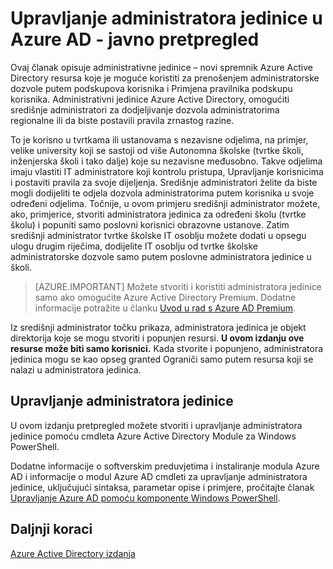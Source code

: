 <properties
   pageTitle="Upravljanje administratora jedinice u Azure Active Directory"
   description="Pomoću administratora jedinice za precizniji delegiranje dozvole u servisu Azure Active Directory"
   services="active-directory"
   documentationCenter=""
   authors="curtand"
   manager="femila"
   editor=""/>

<tags
   ms.service="active-directory"
   ms.devlang="na"
   ms.topic="article"
   ms.tgt_pltfrm="na"
   ms.workload="identity"
   ms.date="08/23/2016"
   ms.author="curtand"/>

# <a name="administrative-units-management-in-azure-ad---public-preview"></a>Upravljanje administratora jedinice u Azure AD - javno pretpregled

Ovaj članak opisuje administrativne jedinice – novi spremnik Azure Active Directory resursa koje je moguće koristiti za prenošenjem administratorske dozvole putem podskupova korisnika i Primjena pravilnika podskupu korisnika. Administrativni jedinice Azure Active Directory, omogućiti središnje administratori za dodjeljivanje dozvola administratorima regionalne ili da biste postavili pravila zrnastog razine.

To je korisno u tvrtkama ili ustanovama s nezavisne odjelima, na primjer, velike university koji se sastoji od više Autonomna školske (tvrtke školi, inženjerska školi i tako dalje) koje su nezavisne međusobno. Takve odjelima imaju vlastiti IT administratore koji kontrolu pristupa, Upravljanje korisnicima i postaviti pravila za svoje dijeljenja. Središnje administratori želite da biste mogli dodijeliti te odjela dozvola administratorima putem korisnika u svoje određeni odjelima. Točnije, u ovom primjeru središnji administrator možete, ako, primjerice, stvoriti administratora jedinica za određeni školu (tvrtke školu) i popuniti samo poslovni korisnici obrazovne ustanove. Zatim središnji administrator tvrtke školske IT osoblju možete dodati u opsegu ulogu drugim riječima, dodijelite IT osoblju od tvrtke školske administratorske dozvole samo putem poslovne administratora jedinice u školi.

> [AZURE.IMPORTANT]
> Možete stvoriti i koristiti administratora jedinice samo ako omogućite Azure Active Directory Premium. Dodatne informacije potražite u članku [Uvod u rad s Azure AD Premium](active-directory-get-started-premium.md).

Iz središnji administrator točku prikaza, administratora jedinica je objekt direktorija koje se mogu stvoriti i popunjen resursi. **U ovom izdanju ove resurse može biti samo korisnici.** Kada stvorite i popunjeno, administratora jedinica mogu se kao opseg granted Ograniči samo putem resursa koji se nalazi u administratora jedinica.

## <a name="managing-administrative-units"></a>Upravljanje administratora jedinice

U ovom izdanju pretpregled možete stvoriti i upravljanje administratora jedinice pomoću cmdleta Azure Active Directory Module za Windows PowerShell.

Dodatne informacije o softverskim preduvjetima i instaliranje modula Azure AD i informacije o modul Azure AD cmdleti za upravljanje administratora jedinice, uključujući sintaksa, parametar opise i primjere, pročitajte članak [Upravljanje Azure AD pomoću komponente Windows PowerShell](https://msdn.microsoft.com/library/azure/jj151815.aspx).


## <a name="next-steps"></a>Daljnji koraci
[Azure Active Directory izdanja](active-directory-editions.md)
